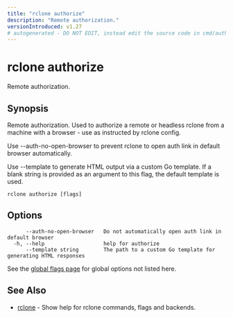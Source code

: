 ```yaml
---
title: "rclone authorize"
description: "Remote authorization."
versionIntroduced: v1.27
# autogenerated - DO NOT EDIT, instead edit the source code in cmd/authorize/ and as part of making a release run "make commanddocs"
---
```

# rclone authorize

Remote authorization.

## Synopsis

Remote authorization. Used to authorize a remote or headless
rclone from a machine with a browser - use as instructed by
rclone config.

Use --auth-no-open-browser to prevent rclone to open auth
link in default browser automatically.

Use --template to generate HTML output via a custom Go template. If a blank string is provided as an argument to this flag, the default template is used.

```
rclone authorize [flags]
```

## Options

```
      --auth-no-open-browser   Do not automatically open auth link in default browser
  -h, --help                   help for authorize
      --template string        The path to a custom Go template for generating HTML responses
```

See the [global flags page](/flags/) for global options not listed here.

## See Also

* [rclone](/commands/rclone/)	 - Show help for rclone commands, flags and backends.

